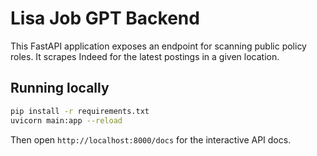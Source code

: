 # Lisa Job GPT Backend

This FastAPI application exposes an endpoint for scanning public policy roles. It scrapes Indeed for the latest postings in a given location.

## Running locally

```bash
pip install -r requirements.txt
uvicorn main:app --reload
```

Then open `http://localhost:8000/docs` for the interactive API docs.
